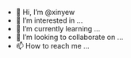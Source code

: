 <Fearless>











- 👋 Hi, I’m @xinyew
- 👀 I’m interested in ...
- 🌱 I’m currently learning ...
- 💞️ I’m looking to collaborate on ...
- 📫 How to reach me ...

<!---
xinyew/xinyew is a ✨ special ✨ repository because its `README.md` (this file) appears on your GitHub profile.
You can click the Preview link to take a look at your changes.
--->
